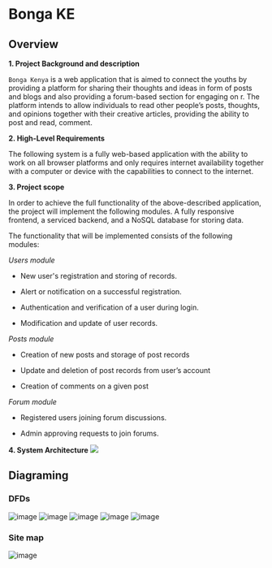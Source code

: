 # Bonga KE

## Overview

**1.  Project Background and description**

```Bonga Kenya``` is a web application that is aimed to connect the youths by providing a platform for sharing their thoughts and ideas in form of posts and blogs and also providing a forum-based section for engaging on r. The platform intends to allow individuals to read other people’s posts, thoughts, and opinions together with their creative articles, providing the ability to post and read, comment.

  

**2.  High-Level Requirements**

The following system is a fully web-based application with the ability to work on all browser platforms and only requires internet availability together with a computer or device with the capabilities to connect to the internet.

  

**3.  Project scope**

In order to achieve the full functionality of the above-described application, the project will implement the following modules. A fully responsive frontend, a serviced backend, and a NoSQL database for storing data.

The functionality that will be implemented consists of the following modules:

*Users module*

-   New user's registration and storing of records.
    
-   Alert or notification on a successful registration.
    
-   Authentication and verification of a user during login.
    
-   Modification and update of user records.
    

*Posts module*

-   Creation of new posts and storage of post records
    
-   Update and deletion of post records from user’s account
    
-   Creation of comments on a given post
    

*Forum module*

-   Registered users joining forum discussions.
    
-   Admin approving requests to join forums.
    

  

**4.  System Architecture**
**![](https://lh4.googleusercontent.com/D_73F5r5kSgnxux1nAL7bEyMzYmldCG5YLjLbvPDmnPsufZX0Kfbq-edxlFqIDjfwtn6dj1l3l57U5lRvxuHvPhdtqld4kaQZ65TsXRhlJbM_8SYtnLW6ywZAx9kUGB5-RxhGuqZvDzC6L2bFwESKurQPmzw2QZg1_b4Fpb1jMPoFc_M0XyBRWhYtw)**


## Diagraming
### DFDs
![image](https://user-images.githubusercontent.com/45181428/192973825-3ea26c7b-82ff-410a-8a09-d1960d007d10.png)
![image](https://user-images.githubusercontent.com/45181428/192973881-e319a00d-0b10-4a23-82fe-8cd770d88f4e.png)
![image](https://user-images.githubusercontent.com/45181428/192973963-d42ff896-56b4-4121-8aac-e2964ebd9cb7.png)
![image](https://user-images.githubusercontent.com/45181428/192974037-0a3e46e4-02be-49fc-9c8d-ca52fd922833.png)
![image](https://user-images.githubusercontent.com/45181428/192974137-5ba4669b-9347-4658-bd18-8b5532c0b1a5.png)


### Site map
![image](https://user-images.githubusercontent.com/45181428/192973524-8253ea5a-4782-49f3-8f0b-8d6fdbbf9dc1.png)
